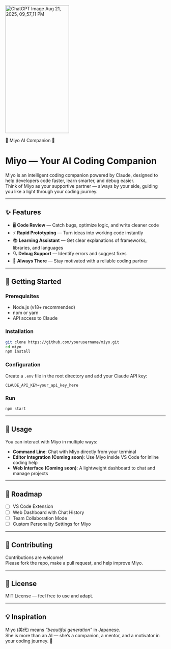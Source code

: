 <img width="200" height="400" alt="ChatGPT Image Aug 21, 2025, 09_57_11 PM" src="https://github.com/user-attachments/assets/6e7a15cf-a7c7-44dd-af69-55d419fd351d" />
       
🌸 Miyo AI Companion 🌸

# Miyo — Your AI Coding Companion

Miyo is an intelligent coding companion powered by Claude, designed to help developers code faster, learn smarter, and debug easier.  
Think of Miyo as your supportive partner — always by your side, guiding you like a light through your coding journey.  

---

## ✨ Features

- 🖥️ **Code Review** — Catch bugs, optimize logic, and write cleaner code  
- ⚡ **Rapid Prototyping** — Turn ideas into working code instantly  
- 📚 **Learning Assistant** — Get clear explanations of frameworks, libraries, and languages  
- 🔍 **Debug Support** — Identify errors and suggest fixes  
- 🤝 **Always There** — Stay motivated with a reliable coding partner  

---

## 🚀 Getting Started

### Prerequisites
- Node.js (v18+ recommended)  
- npm or yarn  
- API access to Claude  

### Installation
```bash
git clone https://github.com/yourusername/miyo.git
cd miyo
npm install
```

### Configuration
Create a `.env` file in the root directory and add your Claude API key:
```env
CLAUDE_API_KEY=your_api_key_here
```

### Run
```bash
npm start
```

---

## 🧩 Usage
You can interact with Miyo in multiple ways:
- **Command Line**: Chat with Miyo directly from your terminal  
- **Editor Integration (Coming soon)**: Use Miyo inside VS Code for inline coding help  
- **Web Interface (Coming soon)**: A lightweight dashboard to chat and manage projects  

---

## 📌 Roadmap
- [ ] VS Code Extension  
- [ ] Web Dashboard with Chat History  
- [ ] Team Collaboration Mode  
- [ ] Custom Personality Settings for Miyo  

---

## 🤝 Contributing
Contributions are welcome!  
Please fork the repo, make a pull request, and help improve Miyo.  

---

## 📜 License
MIT License — feel free to use and adapt.  

---

## 💡 Inspiration
Miyo (美代) means *“beautiful generation”* in Japanese.  
She is more than an AI — she’s a companion, a mentor, and a motivator in your coding journey. 🌸
